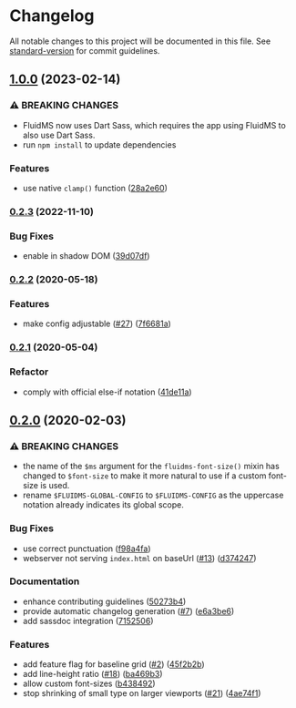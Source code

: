 # Changelog

All notable changes to this project will be documented in this file. See [standard-version](https://github.com/conventional-changelog/standard-version) for commit guidelines.

## [1.0.0](https://github.com/csshugs/FluidMS/compare/0.2.3...1.0.0) (2023-02-14)


### ⚠ BREAKING CHANGES

* FluidMS now uses Dart Sass, which requires the app
using FluidMS to also use Dart Sass.
* run `npm install` to update dependencies

### Features

* use native `clamp()` function ([28a2e60](https://github.com/csshugs/FluidMS/commit/28a2e60f888cc1e72216a35e8bbbbce698a27b36))



### [0.2.3](https://github.com/csshugs/FluidMS/compare/0.2.2...0.2.3) (2022-11-10)


### Bug Fixes

* enable in shadow DOM ([39d07df](https://github.com/csshugs/FluidMS/commit/39d07dfb3baa98df4efa133d79a4db04850feb62))

### [0.2.2](https://github.com/csshugs/FluidMS/compare/0.1.1...0.2.2) (2020-05-18)


### Features

* make config adjustable ([#27](https://github.com/csshugs/FluidMS/issues/27)) ([7f6681a](https://github.com/csshugs/FluidMS/commit/7f6681a752a1a4f4f80d8b808d32ca942b322767))

### [0.2.1](https://github.com/csshugs/FluidMS/compare/0.1.1...0.2.1) (2020-05-04)


### Refactor

* comply with official else-if notation ([41de11a](https://github.com/csshugs/FluidMS/commit/41de11a1e39433e71e175759d9eb0727777883a9))

## [0.2.0](https://github.com/csshugs/FluidMS/compare/0.1.1...0.2.0) (2020-02-03)


### ⚠ BREAKING CHANGES

* the name of the `$ms` argument for the
`fluidms-font-size()` mixin has changed to `$font-size` to make
it more natural to use if a custom font-size is used.
* rename `$FLUIDMS-GLOBAL-CONFIG` to `$FLUIDMS-CONFIG`
as the uppercase notation already indicates its global scope.


### Bug Fixes

* use correct punctuation ([f98a4fa](https://github.com/csshugs/FluidMS/commit/f98a4fa))
* webserver not serving `index.html` on baseUrl ([#13](https://github.com/csshugs/FluidMS/issues/13)) ([d374247](https://github.com/csshugs/FluidMS/commit/d374247))


### Documentation

* enhance contributing guidelines ([50273b4](https://github.com/csshugs/FluidMS/commit/50273b4))
* provide automatic changelog generation ([#7](https://github.com/csshugs/FluidMS/issues/7)) ([e6a3be6](https://github.com/csshugs/FluidMS/commit/e6a3be6))
* add sassdoc integration ([7152506](https://github.com/csshugs/FluidMS/commit/7152506))


### Features

* add feature flag for baseline grid ([#2](https://github.com/csshugs/FluidMS/issues/2)) ([45f2b2b](https://github.com/csshugs/FluidMS/commit/45f2b2b))
* add line-height ratio ([#18](https://github.com/csshugs/FluidMS/issues/18)) ([ba469b3](https://github.com/csshugs/FluidMS/commit/ba469b3))
* allow custom font-sizes ([b438492](https://github.com/csshugs/FluidMS/commit/b438492))
* stop shrinking of small type on larger viewports ([#21](https://github.com/csshugs/FluidMS/issues/21)) ([4ae74f1](https://github.com/csshugs/FluidMS/commit/4ae74f1))
